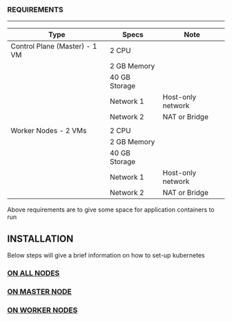 ### REQUIREMENTS
---
| Type | Specs| Note
| --- | --- | ---
| Control Plane (Master) - 1 VM | 2 CPU|
| |2 GB Memory|
| | 40 GB Storage|
| | Network 1| Host-only network
| | Network 2| NAT or Bridge
|   |   |  
| Worker Nodes - 2 VMs| 2 CPU|
| |2 GB Memory|
| | 40 GB Storage|
| | Network 1| Host-only network
| | Network 2| NAT or Bridge

Above requirements are to give some space for application containers to run

## INSTALLATION
Below steps will give a brief information on how to set-up kubernetes

### [ON ALL NODES](https://github.com/wizznew/kubernetes-installation/blob/main/01-On%20All%20Nodes.md)
### [ON MASTER NODE](https://github.com/wizznew/kubernetes-installation/blob/main/02-On%20Master%20Node.md)
### [ON WORKER NODES](https://github.com/wizznew/kubernetes-installation/blob/main/03-On%20Worker%20Nodes.md)
